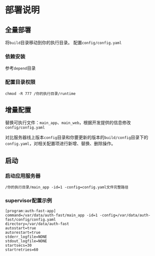 # 部署说明

## 全量部署

将`build`目录移动到你的执行目录。 配置`config/config.yaml`

### 依赖安装

参考`depend`目录

### 配置目录权限
```
chmod -R 777 /你的执行目录/runtime
```

## 增量配置

替换可执行文件：`main_app`、`main_web`，根据开发提供的信息修改`config/config.yaml`

对比服务器线上版本`config`目录和你要更新的版本的`build/config`目录下的`config.yaml`，对相关配置项进行新增、替换、删除操作。

## 启动

### 启动应用服务器
```
/你的执行目录/main_app -id=1 -config=config.yaml文件完整路径
```

### supervisor配置示例
```
[program:auth-fast-app]
command=/var/data/auth-fast/main_app -id=1 -config=/var/data/auth-fast/config/config.yaml
directory=/var/data/auth-fast                                                                                                                                                                                      
autostart=true
autorestart=true
stderr_logfile=NONE
stdout_logfile=NONE
startsecs=30
startretries=60
```